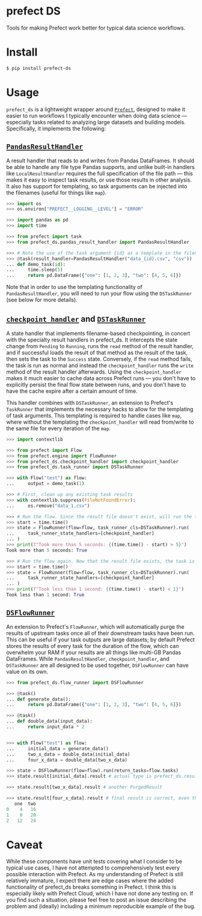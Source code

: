 # prefect DS
Tools for making Prefect work better for typical data science workflows.

# Install

```bash
$ pip install prefect-ds
```

# Usage

`prefect_ds` is a lightweight wrapper around [`Prefect`](https://docs.prefect.io/), designed
to make it easier to run workflows I typically encounter when doing data science — especially
tasks related to analyzing large datasets and building models. Specifically, it implements the 
following:

## [`PandasResultHandler`](prefect_ds/pandas_result_handler.py)

A result handler that reads to and writes from Pandas DataFrames. It should be able to handle
any file type Pandas supports, and unlike built-in handlers like `LocalResultHandler` requires
the full specification of the file path — this makes it easy to inspect task results, or
use those results in other analysis. It also has support for templating, so task arguments
can be injected into the filenames (useful for things like `map`).

```python
>>> import os
>>> os.environ["PREFECT__LOGGING__LEVEL"] = "ERROR"

>>> import pandas as pd
>>> import time

>>> from prefect import task
>>> from prefect_ds.pandas_result_handler import PandasResultHandler 

>>> # Note the use of the task argument {id} as a template in the filename
>>> @task(result_handler=PandasResultHandler("data_{id}.csv", "csv"))
... def demo_task(id):
...     time.sleep(5)
...     return pd.DataFrame({"one": [1, 2, 3], "two": [4, 5, 6]})

```

Note that in order to use the templating functionality of `PandasResultHandler`, you will need
to run your flow using the `DSTaskRunner` (see below for more details).

## [`checkpoint_handler`](prefect_ds/checkpoint_handler.py) and [`DSTaskRunner`](prefect_ds/task_runner.py)

A state handler that implements filename-based checkpointing, in concert with the specialty 
result handlers in prefect_ds. It intercepts the state change from `Pending`
to `Running`, runs the `read` method of the result handler, and if successful loads
the result of that method as the result of the task, then sets the task to the `Success`
state. Conversely, if the `read` method fails, the task is run as normal and instead the
`checkpoint_handler` runs the `write` method of the result handler afterwards. Using the 
`checkpoint_handler` makes it much easier to cache data across Prefect runs — you don't have to
explicitly persist the final flow state between runs, and you don't have to have the cache expire
after a certain amount of time. 

This handler combines with `DSTaskRunner`, an extension to Prefect's `TaskRunner` that implements
the necessary hacks to allow for the templating of task arguments. This templating is required
to handle cases like `map`, where without the templating the `checkpoint_handler` will read from/write
to the same file for every iteration of the `map`. 

```python
>>> import contextlib

>>> from prefect import Flow
>>> from prefect.engine import FlowRunner
>>> from prefect_ds.checkpoint_handler import checkpoint_handler
>>> from prefect_ds.task_runner import DSTaskRunner

>>> with Flow("test") as flow:
...     output = demo_task(1)

>>> # First, clean up any existing task results
>>> with contextlib.suppress(FileNotFoundError):
...     os.remove("data_1.csv")

>>> # Run the flow. Since the result file doesn't exist, will run the task
>>> start = time.time()
>>> state = FlowRunner(flow=flow, task_runner_cls=DSTaskRunner).run(
...     task_runner_state_handlers=[checkpoint_handler]
... )
>>> print(f"Took more than 5 seconds: {(time.time() - start) > 5}")
Took more than 5 seconds: True

>>> # Run the flow again. Now that the result file exists, the task is short-circuited
>>> start = time.time()
>>> state = FlowRunner(flow=flow, task_runner_cls=DSTaskRunner).run(
...     task_runner_state_handlers=[checkpoint_handler]
... )
>>> print(f"Took less than 1 second: {(time.time() - start) < 1}")
Took less than 1 second: True

```

## [`DSFlowRunner`](prefect_ds/flow_runner.py)

An extension to Prefect's `FlowRunner`, which will automatically purge the results of upstream
tasks once all of their downstream tasks have been run. This can be useful if your task outputs are
large datasets; by default Prefect stores the results of every task for the duration of the
flow, which can overwhelm your RAM if your results are all things like multi-GB Pandas DataFrames.
While `PandasResultHandler`, `checkpoint_handler`, and `DSTaskRunner` are all designed to be used
together, `DSFlowRunner` can have value on its own.

```python
>>> from prefect_ds.flow_runner import DSFlowRunner

>>> @task()
... def generate_data():
...     return pd.DataFrame({"one": [1, 2, 3], "two": [4, 5, 6]})

>>> @task()
... def double_data(input_data):
...     return input_data * 2


>>> with Flow("test") as flow:
...     initial_data = generate_data()
...     two_x_data = double_data(initial_data)
...     four_x_data = double_data(two_x_data)

>>> state = DSFlowRunner(flow=flow).run(return_tasks=flow.tasks)
>>> state.result[initial_data].result # actual type is prefect_ds.result.PurgedResult

>>> state.result[two_x_data].result # another PurgedResult

>>> state.result[four_x_data].result # final result is correct, even though upstream results are gone
   one  two
0    4   16
1    8   20
2   12   24

```  

# Caveat
While these components have unit tests covering what I consider to be typical use cases, 
I have not attempted to comprehensively test every possible interaction with Prefect. 
As my understanding of Prefect is still relatively immature, I expect there 
are edge cases where the added functionality of prefect_ds breaks something in Prefect. I think
this is especially likely with Prefect Cloud, which I have not done any testing on. If you find
such a situation, please feel free to post an issue describing the problem and (ideally) including
a minimum reproducible example of the bug.